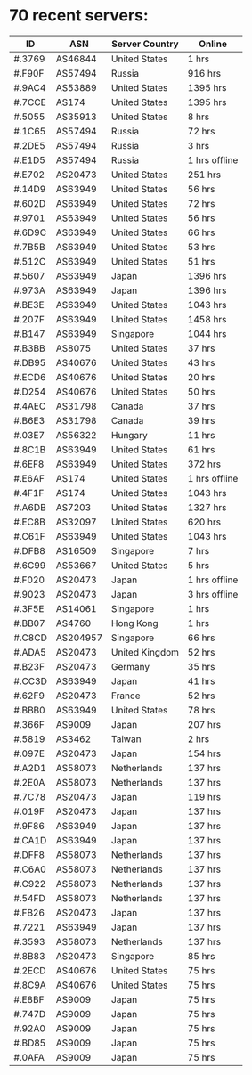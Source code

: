 # 70 recent servers:

| ID | ASN | Server Country | Online |
| ------ | ------ | ------ | ------ |
| #.3769 | AS46844 | United States | 1 hrs |
| #.F90F | AS57494 | Russia | 916 hrs |
| #.9AC4 | AS53889 | United States | 1395 hrs |
| #.7CCE | AS174 | United States | 1395 hrs |
| #.5055 | AS35913 | United States | 8 hrs |
| #.1C65 | AS57494 | Russia | 72 hrs |
| #.2DE5 | AS57494 | Russia | 3 hrs |
| #.E1D5 | AS57494 | Russia | 1 hrs offline |
| #.E702 | AS20473 | United States | 251 hrs |
| #.14D9 | AS63949 | United States | 56 hrs |
| #.602D | AS63949 | United States | 72 hrs |
| #.9701 | AS63949 | United States | 56 hrs |
| #.6D9C | AS63949 | United States | 66 hrs |
| #.7B5B | AS63949 | United States | 53 hrs |
| #.512C | AS63949 | United States | 51 hrs |
| #.5607 | AS63949 | Japan | 1396 hrs |
| #.973A | AS63949 | Japan | 1396 hrs |
| #.BE3E | AS63949 | United States | 1043 hrs |
| #.207F | AS63949 | United States | 1458 hrs |
| #.B147 | AS63949 | Singapore | 1044 hrs |
| #.B3BB | AS8075 | United States | 37 hrs |
| #.DB95 | AS40676 | United States | 43 hrs |
| #.ECD6 | AS40676 | United States | 20 hrs |
| #.D254 | AS40676 | United States | 50 hrs |
| #.4AEC | AS31798 | Canada | 37 hrs |
| #.B6E3 | AS31798 | Canada | 39 hrs |
| #.03E7 | AS56322 | Hungary | 11 hrs |
| #.8C1B | AS63949 | United States | 61 hrs |
| #.6EF8 | AS63949 | United States | 372 hrs |
| #.E6AF | AS174 | United States | 1 hrs offline |
| #.4F1F | AS174 | United States | 1043 hrs |
| #.A6DB | AS7203 | United States | 1327 hrs |
| #.EC8B | AS32097 | United States | 620 hrs |
| #.C61F | AS63949 | United States | 1043 hrs |
| #.DFB8 | AS16509 | Singapore | 7 hrs |
| #.6C99 | AS53667 | United States | 5 hrs |
| #.F020 | AS20473 | Japan | 1 hrs offline |
| #.9023 | AS20473 | Japan | 3 hrs offline |
| #.3F5E | AS14061 | Singapore | 1 hrs |
| #.BB07 | AS4760 | Hong Kong | 1 hrs |
| #.C8CD | AS204957 | Singapore | 66 hrs |
| #.ADA5 | AS20473 | United Kingdom | 52 hrs |
| #.B23F | AS20473 | Germany | 35 hrs |
| #.CC3D | AS63949 | Japan | 41 hrs |
| #.62F9 | AS20473 | France | 52 hrs |
| #.BBB0 | AS63949 | United States | 78 hrs |
| #.366F | AS9009 | Japan | 207 hrs |
| #.5819 | AS3462 | Taiwan | 2 hrs |
| #.097E | AS20473 | Japan | 154 hrs |
| #.A2D1 | AS58073 | Netherlands | 137 hrs |
| #.2E0A | AS58073 | Netherlands | 137 hrs |
| #.7C78 | AS20473 | Japan | 119 hrs |
| #.019F | AS20473 | Japan | 137 hrs |
| #.9F86 | AS63949 | Japan | 137 hrs |
| #.CA1D | AS63949 | Japan | 137 hrs |
| #.DFF8 | AS58073 | Netherlands | 137 hrs |
| #.C6A0 | AS58073 | Netherlands | 137 hrs |
| #.C922 | AS58073 | Netherlands | 137 hrs |
| #.54FD | AS58073 | Netherlands | 137 hrs |
| #.FB26 | AS20473 | Japan | 137 hrs |
| #.7221 | AS63949 | Japan | 137 hrs |
| #.3593 | AS58073 | Netherlands | 137 hrs |
| #.8B83 | AS20473 | Singapore | 85 hrs |
| #.2ECD | AS40676 | United States | 75 hrs |
| #.8C9A | AS40676 | United States | 75 hrs |
| #.E8BF | AS9009 | Japan | 75 hrs |
| #.747D | AS9009 | Japan | 75 hrs |
| #.92A0 | AS9009 | Japan | 75 hrs |
| #.BD85 | AS9009 | Japan | 75 hrs |
| #.0AFA | AS9009 | Japan | 75 hrs |

